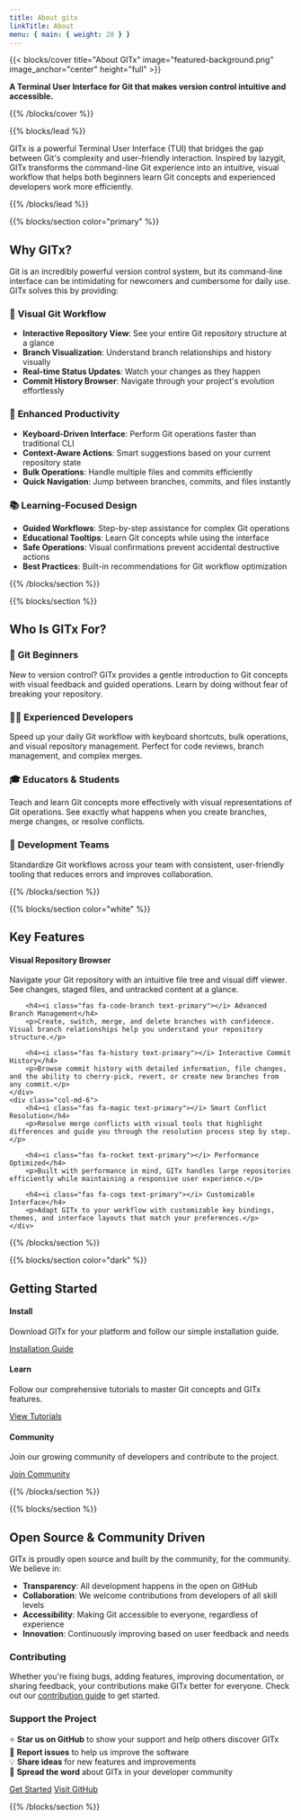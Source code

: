 ```yaml
---
title: About gitx
linkTitle: About
menu: { main: { weight: 20 } }
---
```


{{< blocks/cover title="About GITx" image="featured-background.png" image_anchor="center" height="full" >}}

<div class="mt-5 lead text-center">
    <p>
        <strong>A Terminal User Interface for Git that makes version control intuitive and accessible.</strong>
    </p>
</div>

{{% /blocks/cover %}}

{{% blocks/lead %}}

<div class="lead text-center">
    GITx is a powerful Terminal User Interface (TUI) that bridges the gap between Git's complexity and user-friendly interaction. 
    Inspired by lazygit, GITx transforms the command-line Git experience into an intuitive, visual workflow that helps both 
    beginners learn Git concepts and experienced developers work more efficiently.
</div>

{{% /blocks/lead %}}

{{% blocks/section color="primary" %}}

## Why GITx?

Git is an incredibly powerful version control system, but its command-line
interface can be intimidating for newcomers and cumbersome for daily use. GITx
solves this by providing:

### 🎯 **Visual Git Workflow**

- **Interactive Repository View**: See your entire Git repository structure at a
  glance
- **Branch Visualization**: Understand branch relationships and history visually
- **Real-time Status Updates**: Watch your changes as they happen
- **Commit History Browser**: Navigate through your project's evolution
  effortlessly

### 🚀 **Enhanced Productivity**

- **Keyboard-Driven Interface**: Perform Git operations faster than traditional
  CLI
- **Context-Aware Actions**: Smart suggestions based on your current repository
  state
- **Bulk Operations**: Handle multiple files and commits efficiently
- **Quick Navigation**: Jump between branches, commits, and files instantly

### 📚 **Learning-Focused Design**

- **Guided Workflows**: Step-by-step assistance for complex Git operations
- **Educational Tooltips**: Learn Git concepts while using the interface
- **Safe Operations**: Visual confirmations prevent accidental destructive
  actions
- **Best Practices**: Built-in recommendations for Git workflow optimization

{{% /blocks/section %}}

{{% blocks/section %}}

## Who Is GITx For?

### 🌱 **Git Beginners**

New to version control? GITx provides a gentle introduction to Git concepts with
visual feedback and guided operations. Learn by doing without fear of breaking
your repository.

### 👩‍💻 **Experienced Developers**

Speed up your daily Git workflow with keyboard shortcuts, bulk operations, and
visual repository management. Perfect for code reviews, branch management, and
complex merges.

### 🎓 **Educators & Students**

Teach and learn Git concepts more effectively with visual representations of Git
operations. See exactly what happens when you create branches, merge changes, or
resolve conflicts.

### 🏢 **Development Teams**

Standardize Git workflows across your team with consistent, user-friendly
tooling that reduces errors and improves collaboration.

{{% /blocks/section %}}

{{% blocks/section color="white" %}}

## Key Features

<div class="row">
    <div class="col-md-6">
        <h4><i class="fas fa-eye text-primary"></i> Visual Repository Browser</h4>
        <p>Navigate your Git repository with an intuitive file tree and visual diff viewer. See changes, staged files, and untracked content at a glance.</p>
        
        <h4><i class="fas fa-code-branch text-primary"></i> Advanced Branch Management</h4>
        <p>Create, switch, merge, and delete branches with confidence. Visual branch relationships help you understand your repository structure.</p>
        
        <h4><i class="fas fa-history text-primary"></i> Interactive Commit History</h4>
        <p>Browse commit history with detailed information, file changes, and the ability to cherry-pick, revert, or create new branches from any commit.</p>
    </div>
    <div class="col-md-6">
        <h4><i class="fas fa-magic text-primary"></i> Smart Conflict Resolution</h4>
        <p>Resolve merge conflicts with visual tools that highlight differences and guide you through the resolution process step by step.</p>
        
        <h4><i class="fas fa-rocket text-primary"></i> Performance Optimized</h4>
        <p>Built with performance in mind, GITx handles large repositories efficiently while maintaining a responsive user experience.</p>
        
        <h4><i class="fas fa-cogs text-primary"></i> Customizable Interface</h4>
        <p>Adapt GITx to your workflow with customizable key bindings, themes, and interface layouts that match your preferences.</p>
    </div>
</div>

{{% /blocks/section %}}

{{% blocks/section color="dark" %}}

## Getting Started

<div class="row">
    <div class="col-md-4 text-center">
        <h4><i class="fas fa-download text-white"></i> Install</h4>
        <p>Download GITx for your platform and follow our simple installation guide.</p>
        <a class="btn btn-primary" href="/learn/getting-started/installation/">Installation Guide</a>
    </div>
    <div class="col-md-4 text-center">
        <h4><i class="fas fa-book text-white"></i> Learn</h4>
        <p>Follow our comprehensive tutorials to master Git concepts and GITx features.</p>
        <a class="btn btn-primary" href="/learn/tutorials/">View Tutorials</a>
    </div>
    <div class="col-md-4 text-center">
        <h4><i class="fas fa-users text-white"></i> Community</h4>
        <p>Join our growing community of developers and contribute to the project.</p>
        <a class="btn btn-primary" href="/community/">Join Community</a>
    </div>
</div>

{{% /blocks/section %}}

{{% blocks/section %}}

## Open Source & Community Driven

GITx is proudly open source and built by the community, for the community. We
believe in:

- **Transparency**: All development happens in the open on GitHub
- **Collaboration**: We welcome contributions from developers of all skill
  levels
- **Accessibility**: Making Git accessible to everyone, regardless of experience
- **Innovation**: Continuously improving based on user feedback and needs

### Contributing

Whether you're fixing bugs, adding features, improving documentation, or sharing
feedback, your contributions make GITx better for everyone. Check out our
[contribution guide](/contribute/) to get started.

### Support the Project

⭐ **Star us on GitHub** to show your support and help others discover GITx  
🐛 **Report issues** to help us improve the software  
💡 **Share ideas** for new features and improvements  
📢 **Spread the word** about GITx in your developer community

<div class="text-center mt-4">
    <a class="btn btn-lg btn-primary me-3" href="/learn/">Get Started</a>
    <a class="btn btn-lg btn-secondary" href="https://github.com/gitxtui/gitx">Visit GitHub</a>
</div>

{{% /blocks/section %}}
